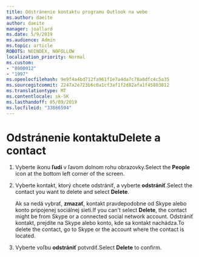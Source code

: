 ```yaml
---
title: Odstránenie kontaktu programu Outlook na webe
ms.author: daeite
author: daeite
manager: joallard
ms.date: 5/9/2019
ms.audience: Admin
ms.topic: article
ROBOTS: NOINDEX, NOFOLLOW
localization_priority: Normal
ms.custom:
- "8000012"
- "1997"
ms.openlocfilehash: 9e9f4a4bd712fa961f1e7a4da7c78a8dfc4c5a35
ms.sourcegitcommit: 2247a2e723b6c0a1cf3af1f2d82afa1f45803812
ms.translationtype: MT
ms.contentlocale: sk-SK
ms.lasthandoff: 05/09/2019
ms.locfileid: "33866594"
---
```

# <a name="delete-a-contact"></a><span data-ttu-id="6adde-102">Odstránenie kontaktu</span><span class="sxs-lookup"><span data-stu-id="6adde-102">Delete a contact</span></span>

1. <span data-ttu-id="6adde-103">Vyberte ikonu **ľudí** v ľavom dolnom rohu obrazovky.</span><span class="sxs-lookup"><span data-stu-id="6adde-103">Select the **People** icon at the bottom left corner of the screen.</span></span>

2. <span data-ttu-id="6adde-104">Vyberte kontakt, ktorý chcete odstrániť, a vyberte **odstrániť**.</span><span class="sxs-lookup"><span data-stu-id="6adde-104">Select the contact you want to delete and select **Delete**.</span></span>

    <span data-ttu-id="6adde-105">Ak sa nedá vybrať, **zmazať**, kontakt pravdepodobne od Skype alebo konto pripojenej sociálnej sieti.</span><span class="sxs-lookup"><span data-stu-id="6adde-105">If you can't select **Delete**, the contact might be from Skype or a connected social network account.</span></span> <span data-ttu-id="6adde-106">Odstrániť kontakt, prejdite na Skype alebo konto, kde sa kontakt nachádza.</span><span class="sxs-lookup"><span data-stu-id="6adde-106">To delete the contact, go to Skype or the account where the contact is located.</span></span>

3. <span data-ttu-id="6adde-107">Vyberte voľbu **odstrániť** potvrdiť.</span><span class="sxs-lookup"><span data-stu-id="6adde-107">Select **Delete** to confirm.</span></span>